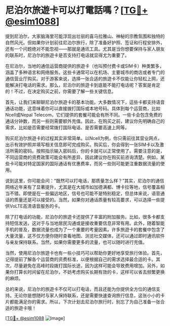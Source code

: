 # 尼泊尔旅遊卡可以打電話嗎？[[TG💪+ @esim1088](https://t.me/s/esim1088)]

提到尼泊尔，大家脑海里可能浮现出壮丽的喜马拉雅山、神秘的宗教氛围和独特的自然风光。但如果你计划前往尼泊尔旅行，除了准备好护照、签证和行程安排外，还有一个问题绝对不能忽视——那就是通讯工具。尤其是当你想要保持与家人朋友的联系时，尼泊尔的旅遊卡是否支持打电话就显得尤为重要了。

在尼泊尔，当地的通信运营商提供的旅遊卡（也叫预付费卡或SIM卡）种类繁多，涵盖了多种语言和网络服务。这些卡通常可以在机场、主要城市的商店或者专门的通信营业厅购买。对于游客来说，选择一张合适的旅遊卡不仅能让你轻松上网，还能解决打电话的需求。那么，尼泊尔的旅遊卡到底能不能打电话呢？答案是肯定的！不过，在决定购买之前，你需要了解一些关键信息。

首先，让我们来聊聊尼泊尔旅遊卡的基本功能。大多数情况下，這些卡都支持语音通话功能，这意味着你可以直接拨打国际或本地号码。具体到每个运营商，比如Ncell或Nepal Telecom，它们提供的套餐可能会有所不同。一些卡会包含免费的通话分钟数，而另一些则需要额外充值。因此，在购买之前，建议你先明确自己的需求，比如是否需要经常拨打国际电话、是否需要高速上网等。

购买尼泊尔旅遊卡的过程其实非常简单。以Ncell为例，你只需前往其营业网点，出示有效护照并填写相关信息即可完成购买。购买后，你会得到一张SIM卡以及激活所需的密码。按照指示输入密码后，你的卡就可以正常使用了。需要注意的是，不同运营商的资费政策可能会有所差异，因此建议你在购买前咨询清楚。例如，某些卡可能对特定国家的国际通话有优惠费率，而另一些则可能更注重数据流量的使用。

说到这里，你可能会问：“既然可以打电话，那质量怎么样？”其实，尼泊尔的通信网络近年来有了显著提升，尤其是在大城市如加德满都、博卡拉等地，信号覆盖相当不错。即使是在一些偏远地区，信号也可能不是特别稳定，但总体来说，语音通话的质量还是可以接受的。当然，如果你对通话质量有较高要求，可以选择一些提供VoLTE高清语音服务的卡。

除了打电话的功能，尼泊尔的旅遊卡还提供了丰富的附加服务。比如，很多卡都支持短信发送，这对于与当地居民沟通或是接收重要信息非常有用。此外，随着智能手机的普及，数据流量也成为了一个重要的考量因素。许多旅遊卡的套餐中包含了大量流量，这不仅方便你随时查看地图、浏览社交媒体，还可以通过即时通讯软件与亲友保持联系。当然，如果你需要更多的流量，也可以随时进行充值。

当然，使用尼泊尔旅遊卡也有一些小技巧可以帮助你更好地享受旅行体验。首先，记得提前了解各个运营商的资费标准，以便根据自己的需求选择最合适的卡。其次，尽量避免在高峰时段拨打国际长途，因为这样可能会导致费用增加。另外，如果你打算长时间留在尼泊尔，不妨考虑购买长期有效的卡，这样可以省去频繁更换的麻烦。

总的来说，尼泊尔的旅遊卡不仅可以打电话，而且还能为你提供全方位的通信支持。无论你是想随时与家人保持联系，还是需要快速查询旅行信息，这张小小的卡片都能满足你的需求。所以，下次计划去尼泊尔旅行时，别忘了为自己准备一张合适的旅遊卡哦！

[[TG💪+ @esim1088](https://t.me/s/esim1088) ![Image](https://i.postimg.cc/4NQfJmqS/Snipaste-2025-05-13-00-14-12.png)]
